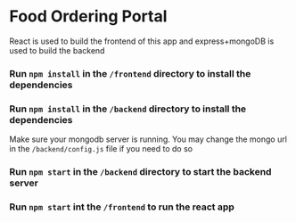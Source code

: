 # Food Ordering Portal

React is used to build the frontend of this app and express+mongoDB is used to build the backend

### Run `npm install` in the `/frontend` directory to install the dependencies

### Run `npm install` in the `/backend` directory to install the dependencies

Make sure your mongodb server is running. You may change the mongo url in the `/backend/config.js` file if you need to do so

### Run `npm start` in the `/backend` directory to start the backend server

### Run `npm start` int the `/frontend` to run the react app
